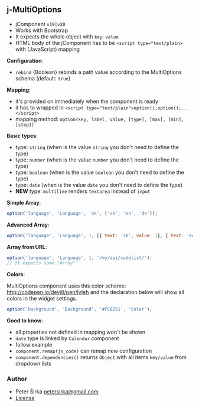## j-MultiOptions

- jComponent `v19|v20`
- Works with Bootstrap
- It expects the whole object with `key`: `value`
- HTML body of the jComponent has to be `<script type="text/plain>` with (JavaScript) mapping

__Configuration__:

- `rebind` {Boolean} rebinds a path value according to the MultiOptions schema (default: `true`)

__Mapping__:

- it's provided on immediately when the component is ready
- it has to wrapped in `<script type="text/plain">option();option();...</script>`
- mapping method: `option(key, label, value, [type], [max], [min], [step])`

__Basic types__:

- type: `string` (when is the value `string` you don't need to define the type)
- type: `number` (when is the value `number` you don't need to define the type)
- type: `boolean` (when is the value `boolean` you don't need to define the type)
- type: `date` (when is the value `date` you don't need to define the type)
- __NEW__ type: `multiline` renders `textarea` instead of `input`

__Simple Array__:

```javascript
option('language', 'Language', 'sk', ['sk', 'en', 'de']);
```

__Advanced Array__:

```javascript
option('language', 'Language', 1, [{ text: 'sk', value: 1}, { text: 'en', value: 2}, { text: 'de', value: 3}]);
```

__Array from URL__:

```javascript
option('language', 'Language', 1, '/my/api/codelist/');
// It expects some "Array"
```

__Colors__:

MultiOptions component uses this color scheme: <http://codepen.io/devi8/pen/lvIeh> and the declaration below will show all colors in the widget settings.

```javascript
option('background', 'Background', '#FC6E51', 'Color');
```

__Good to know__:
- all properties not defined in mapping won't be shown
- `date` type is linked by `Calendar` component
- follow example
- `component.remap(js_code)` can remap new configuration
- `component.dependencies()` returns `Object` with all items `key/value` from dropdown lists

### Author

- Peter Širka <petersirka@gmail.com>
- [License](https://www.totaljs.com/license/)
